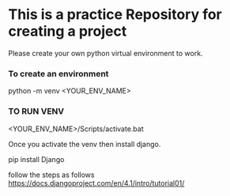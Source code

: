 # This is a practice Repository for creating a project

Please create your own python virtual environment to work.

### To create an environment

python -m venv <YOUR_ENV_NAME>

### TO RUN VENV

<YOUR_ENV_NAME>/Scripts/activate.bat

Once you activate the venv then install django.

pip install Django

follow the steps as follows <https://docs.djangoproject.com/en/4.1/intro/tutorial01/>
